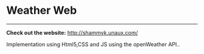 # Weather Web
---
**Check out the website:** http://shammyk.unaux.com/

Implementation using Html5,CSS and JS using the openWeather API..

